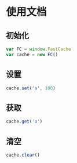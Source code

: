# 使用文档

## 初始化

```js
var FC = window.FastCache
var cache = new FC()
```



## 设置
```js
cache.set('a', 100)
```

## 获取
```js
cache.get('a')
```

## 清空
```js
cache.clear()
```

